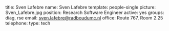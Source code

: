 title: Sven Lafebre
name: Sven Lafebre
template: people-single
picture: Sven_Lafebre.jpg
position: Research Software Engineer
active: yes
groups: diag, rse
email: sven.lafebre@radboudumc.nl
office: Route 767, Room 2.25
telephone:
type: tech

